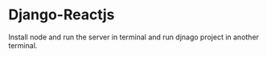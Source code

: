 # Django-Reactjs

Install node and run the server in terminal and run djnago project in another terminal.
